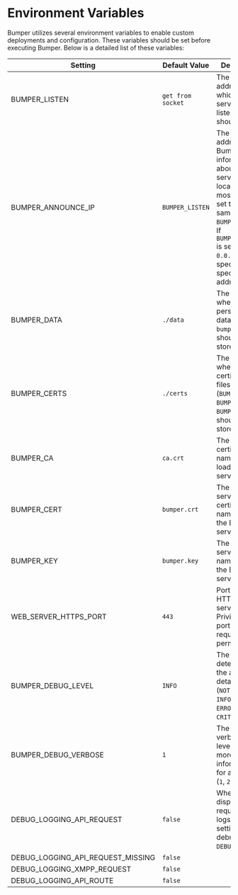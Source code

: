 # Environment Variables

Bumper utilizes several environment variables to enable custom deployments and configuration. These variables should be set before executing Bumper. Below is a detailed list of these variables:

| Setting                           | Default Value     | Description                                                                                                                                                                                                  |
| --------------------------------- | ----------------- | ------------------------------------------------------------------------------------------------------------------------------------------------------------------------------------------------------------ |
| BUMPER_LISTEN                     | `get from socket` | The IP address on which the server listeners should start.                                                                                                                                                   |
| BUMPER_ANNOUNCE_IP                | `BUMPER_LISTEN`   | The IP address that Bumper informs bots about its server location. In most cases, set this to the same value as `BUMPER_LISTEN`. If `BUMPER_LISTEN` is set to `0.0.0.0`, specify a specific IP address here. |
| BUMPER_DATA                       | `./data`          | The directory where persistent data, including `bumper.db`, should be stored.                                                                                                                                |
| BUMPER_CERTS                      | `./certs`         | The directory where certificate files (`BUMPER_CA`, `BUMPER_CERT`, `BUMPER_KEY`) should be stored.                                                                                                           |
| BUMPER_CA                         | `ca.crt`          | The public CA certificate file name to be loaded by the server.                                                                                                                                              |
| BUMPER_CERT                       | `bumper.crt`      | The public server certificate file name used by the Bumper server.                                                                                                                                           |
| BUMPER_KEY                        | `bumper.key`      | The private server key file name used by the Bumper server.                                                                                                                                                  |
| WEB_SERVER_HTTPS_PORT             | `443`             | Port for the HTTPS web server. Note: Privileged ports (<1024) require root permission.                                                                                                                       |
| BUMPER_DEBUG_LEVEL                | `INFO`            | The log level determining the amount of detail printed (`NOTSET`, `DEBUG`, `INFO`, `WARNING`, `ERROR`, `CRITICAL`).                                                                                          |
| BUMPER_DEBUG_VERBOSE              | `1`               | The log verbosity level, showing more information for a log line (`1`, `2`, `3`, `4`, `5`).                                                                                                                  |
| DEBUG_LOGGING_API_REQUEST         | `false`           | Whether to display web requests in logs without setting the debug level to `DEBUG`.                                                                                                                          |
| DEBUG_LOGGING_API_REQUEST_MISSING | `false`           |                                                                                                                                                                                                              |
| DEBUG_LOGGING_XMPP_REQUEST        | `false`           |                                                                                                                                                                                                              |
| DEBUG_LOGGING_API_ROUTE           | `false`           |                                                                                                                                                                                                              |
